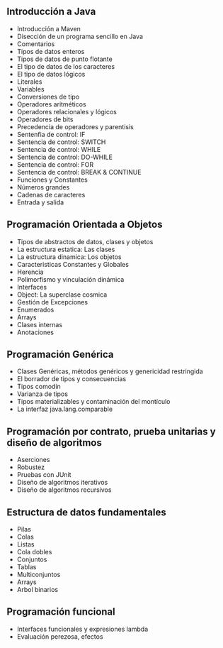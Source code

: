 ## Introducción a Java

- Introducción a Maven
- Disección de un programa sencillo en Java
- Comentarios
- Tipos de datos enteros
- Tipos de datos de punto flotante
- El tipo de datos de los caracteres
- El tipo de datos lógicos
- Literales
- Variables
- Conversiones de tipo
- Operadores aritméticos
- Operadores relacionales y lógicos
- Operadores de bits
- Precedencia de operadores y parentisis
- Sentenfia de control: IF
- Sentencia de control: SWITCH
- Sentencia de control: WHILE
- Sentencia de control: DO-WHILE
- Sentencia de control: FOR
- Sentencia de control: BREAK & CONTINUE
- Funciones y Constantes
- Números grandes
- Cadenas de caracteres
- Entrada y salida

## Programación Orientada a Objetos

- Tipos de abstractos de datos, clases y objetos
- La estructura estatica: Las clases
- La estructura dinamica: Los objetos
- Caracteristicas Constantes y Globales
- Herencia
- Polimorfismo y vinculación dinámica
- Interfaces
- Object: La superclase cosmica
- Gestión de Excepciones
- Enumerados
- Arrays
- Clases internas
- Anotaciones

## Programación Genérica

- Clases Genéricas, métodos genéricos y genericidad restringida
- El borrador de tipos y consecuencias
- Tipos comodín
- Varianza de tipos
- Tipos materializables y contaminación del montículo
- La interfaz java.lang.comparable<T>

## Programación por contrato, prueba unitarias y diseño de algoritmos

- Aserciones
- Robustez
- Pruebas con JUnit
- Diseño de algoritmos iterativos
- Diseño de algoritmos recursivos

## Estructura de datos fundamentales

- Pilas
- Colas
- Listas
- Cola dobles
- Conjuntos
- Tablas
- Multiconjuntos
- Arrays
- Arbol binarios

## Programación funcional

- Interfaces funcionales y expresiones lambda
- Evaluación perezosa, efectos










